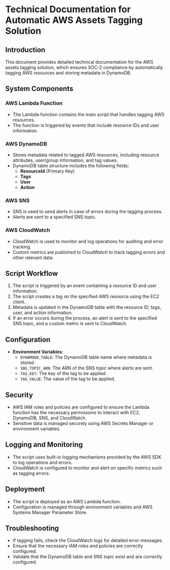 # Technical Documentation for Automatic AWS Assets Tagging Solution

## Introduction
This document provides detailed technical documentation for the AWS assets tagging solution, which ensures SOC-2 compliance by automatically tagging AWS resources and storing metadata in DynamoDB.

## System Components
### AWS Lambda Function
- The Lambda function contains the main script that handles tagging AWS resources.
- The function is triggered by events that include resource IDs and user information.

### AWS DynamoDB
- Stores metadata related to tagged AWS resources, including resource attributes, user/group information, and tag values.
- DynamoDB table structure includes the following fields:
  - **ResourceId** (Primary Key)
  - **Tags**
  - **User**
  - **Action**

### AWS SNS
- SNS is used to send alerts in case of errors during the tagging process.
- Alerts are sent to a specified SNS topic.

### AWS CloudWatch
- CloudWatch is used to monitor and log operations for auditing and error tracking.
- Custom metrics are published to CloudWatch to track tagging errors and other relevant data.

## Script Workflow
1. The script is triggered by an event containing a resource ID and user information.
2. The script creates a tag on the specified AWS resource using the EC2 client.
3. Metadata is updated in the DynamoDB table with the resource ID, tags, user, and action information.
4. If an error occurs during the process, an alert is sent to the specified SNS topic, and a custom metric is sent to CloudWatch.

## Configuration
- **Environment Variables:**
  - `DYNAMODB_TABLE`: The DynamoDB table name where metadata is stored.
  - `SNS_TOPIC_ARN`: The ARN of the SNS topic where alerts are sent.
  - `TAG_KEY`: The key of the tag to be applied.
  - `TAG_VALUE`: The value of the tag to be applied.

## Security
- AWS IAM roles and policies are configured to ensure the Lambda function has the necessary permissions to interact with EC2, DynamoDB, SNS, and CloudWatch.
- Sensitive data is managed securely using AWS Secrets Manager or environment variables.

## Logging and Monitoring
- The script uses built-in logging mechanisms provided by the AWS SDK to log operations and errors.
- CloudWatch is configured to monitor and alert on specific metrics such as tagging errors.

## Deployment
- The script is deployed as an AWS Lambda function.
- Configuration is managed through environment variables and AWS Systems Manager Parameter Store.

## Troubleshooting
- If tagging fails, check the CloudWatch logs for detailed error messages.
- Ensure that the necessary IAM roles and policies are correctly configured.
- Validate that the DynamoDB table and SNS topic exist and are correctly configured.
